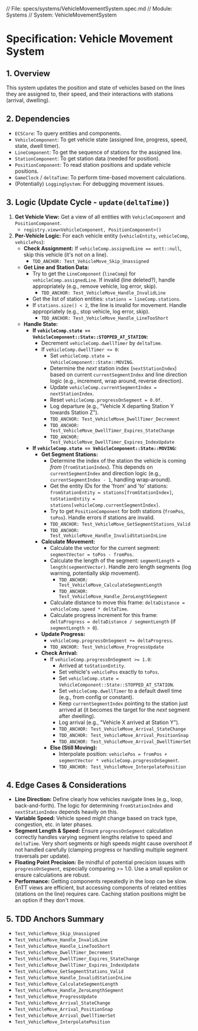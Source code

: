 // File: specs/systems/VehicleMovementSystem.spec.md
// Module: Systems
// System: VehicleMovementSystem

# Specification: Vehicle Movement System

## 1. Overview

This system updates the position and state of vehicles based on the lines they are assigned to, their speed, and their interactions with stations (arrival, dwelling).

## 2. Dependencies

- `ECSCore`: To query entities and components.
- `VehicleComponent`: To get vehicle state (assigned line, progress, speed, state, dwell timer).
- `LineComponent`: To get the sequence of stations for the assigned line.
- `StationComponent`: To get station data (needed for position).
- `PositionComponent`: To read station positions and update vehicle positions.
- `GameClock` / `deltaTime`: To perform time-based movement calculations.
- (Potentially) `LoggingSystem`: For debugging movement issues.

## 3. Logic (Update Cycle - `update(deltaTime)`)

1.  **Get Vehicle View:** Get a view of all entities with `VehicleComponent` and `PositionComponent`.
    - `registry.view<VehicleComponent, PositionComponent>()`
2.  **Per-Vehicle Logic:** For each vehicle entity (`vehicleEntity`, `vehicleComp`, `vehiclePos`):
    - **Check Assignment:** If `vehicleComp.assignedLine == entt::null`, skip this vehicle (it's not on a line).
        - `TDD_ANCHOR: Test_VehicleMove_Skip_Unassigned`
    - **Get Line and Station Data:**
        - Try to get the `LineComponent` (`lineComp`) for `vehicleComp.assignedLine`. If invalid (line deleted?), handle appropriately (e.g., remove vehicle, log error, skip).
            - `TDD_ANCHOR: Test_VehicleMove_Handle_InvalidLine`
        - Get the list of station entities: `stations = lineComp.stations`.
        - If `stations.size() < 2`, the line is invalid for movement. Handle appropriately (e.g., stop vehicle, log error, skip).
            - `TDD_ANCHOR: Test_VehicleMove_Handle_LineTooShort`
    - **Handle State:**
        - **If `vehicleComp.state == VehicleComponent::State::STOPPED_AT_STATION`:**
            - Decrement `vehicleComp.dwellTimer` by `deltaTime`.
            - If `vehicleComp.dwellTimer <= 0`:
                - Set `vehicleComp.state = VehicleComponent::State::MOVING`.
                - Determine the *next* station index (`nextStationIndex`) based on current `currentSegmentIndex` and line direction logic (e.g., increment, wrap around, reverse direction).
                - Update `vehicleComp.currentSegmentIndex = nextStationIndex`.
                - Reset `vehicleComp.progressOnSegment = 0.0f`.
                - Log departure (e.g., "Vehicle X departing Station Y towards Station Z").
                - `TDD_ANCHOR: Test_VehicleMove_DwellTimer_Decrement`
                - `TDD_ANCHOR: Test_VehicleMove_DwellTimer_Expires_StateChange`
                - `TDD_ANCHOR: Test_VehicleMove_DwellTimer_Expires_IndexUpdate`
        - **If `vehicleComp.state == VehicleComponent::State::MOVING`:**
            - **Get Segment Stations:**
                - Determine the index of the station the vehicle is coming *from* (`fromStationIndex`). This depends on `currentSegmentIndex` and direction logic (e.g., `currentSegmentIndex - 1`, handling wrap-around).
                - Get the entity IDs for the 'from' and 'to' stations: `fromStationEntity = stations[fromStationIndex]`, `toStationEntity = stations[vehicleComp.currentSegmentIndex]`.
                - Try to get `PositionComponent` for both stations (`fromPos`, `toPos`). Handle errors if stations are invalid.
                - `TDD_ANCHOR: Test_VehicleMove_GetSegmentStations_Valid`
                - `TDD_ANCHOR: Test_VehicleMove_Handle_InvalidStationInLine`
            - **Calculate Movement:**
                - Calculate the vector for the current segment: `segmentVector = toPos - fromPos`.
                - Calculate the length of the segment: `segmentLength = length(segmentVector)`. Handle zero length segments (log warning, potentially skip movement).
                    - `TDD_ANCHOR: Test_VehicleMove_CalculateSegmentLength`
                    - `TDD_ANCHOR: Test_VehicleMove_Handle_ZeroLengthSegment`
                - Calculate distance to move this frame: `deltaDistance = vehicleComp.speed * deltaTime`.
                - Calculate progress increment for this frame: `deltaProgress = deltaDistance / segmentLength` (if `segmentLength > 0`).
            - **Update Progress:**
                - `vehicleComp.progressOnSegment += deltaProgress`.
                - `TDD_ANCHOR: Test_VehicleMove_ProgressUpdate`
            - **Check Arrival:**
                - If `vehicleComp.progressOnSegment >= 1.0`:
                    - Arrived at `toStationEntity`.
                    - Set vehicle's `vehiclePos` exactly to `toPos`.
                    - Set `vehicleComp.state = VehicleComponent::State::STOPPED_AT_STATION`.
                    - Set `vehicleComp.dwellTimer` to a default dwell time (e.g., from config or constant).
                    - Keep `currentSegmentIndex` pointing to the station just arrived at (it becomes the target for the *next* segment after dwelling).
                    - Log arrival (e.g., "Vehicle X arrived at Station Y").
                    - `TDD_ANCHOR: Test_VehicleMove_Arrival_StateChange`
                    - `TDD_ANCHOR: Test_VehicleMove_Arrival_PositionSnap`
                    - `TDD_ANCHOR: Test_VehicleMove_Arrival_DwellTimerSet`
                - **Else (Still Moving):**
                    - Interpolate position: `vehiclePos = fromPos + segmentVector * vehicleComp.progressOnSegment`.
                    - `TDD_ANCHOR: Test_VehicleMove_InterpolatePosition`

## 4. Edge Cases & Considerations

- **Line Direction:** Define clearly how vehicles navigate lines (e.g., loop, back-and-forth). The logic for determining `fromStationIndex` and `nextStationIndex` depends heavily on this.
- **Variable Speed:** Vehicle speed might change based on track type, congestion, etc. in later phases.
- **Segment Length & Speed:** Ensure `progressOnSegment` calculation correctly handles varying segment lengths relative to speed and `deltaTime`. Very short segments or high speeds might cause overshoot if not handled carefully (clamping progress or handling multiple segment traversals per update).
- **Floating Point Precision:** Be mindful of potential precision issues with `progressOnSegment`, especially comparing >= 1.0. Use a small epsilon or ensure calculations are robust.
- **Performance:** Getting components repeatedly in the loop can be slow. EnTT views are efficient, but accessing components of related entities (stations on the line) requires care. Caching station positions might be an option if they don't move.

## 5. TDD Anchors Summary

- `Test_VehicleMove_Skip_Unassigned`
- `Test_VehicleMove_Handle_InvalidLine`
- `Test_VehicleMove_Handle_LineTooShort`
- `Test_VehicleMove_DwellTimer_Decrement`
- `Test_VehicleMove_DwellTimer_Expires_StateChange`
- `Test_VehicleMove_DwellTimer_Expires_IndexUpdate`
- `Test_VehicleMove_GetSegmentStations_Valid`
- `Test_VehicleMove_Handle_InvalidStationInLine`
- `Test_VehicleMove_CalculateSegmentLength`
- `Test_VehicleMove_Handle_ZeroLengthSegment`
- `Test_VehicleMove_ProgressUpdate`
- `Test_VehicleMove_Arrival_StateChange`
- `Test_VehicleMove_Arrival_PositionSnap`
- `Test_VehicleMove_Arrival_DwellTimerSet`
- `Test_VehicleMove_InterpolatePosition`